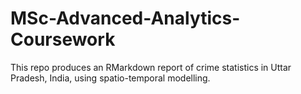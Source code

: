 # MSc-Advanced-Analytics-Coursework
This repo produces an RMarkdown report of crime statistics in Uttar Pradesh, India, using spatio-temporal modelling.
